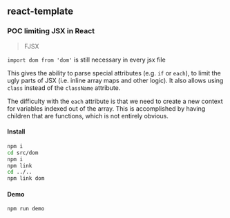 
## react-template


### POC limiting JSX in React

> FJSX

`import dom from 'dom'` is still necessary in every jsx file

This gives the ability to parse special attributes (e.g. `if` or `each`),
to limit the ugly parts of JSX (i.e. inline array maps and other logic). It
also allows using `class` instead of the `className` attribute.

The difficulty with the `each` attribute is that we need to create a new
context for variables indexed out of the array. This is accomplished by having
children that are functions, which is not entirely obvious.


#### Install

```bash
npm i
cd src/dom
npm i
npm link
cd ../..
npm link dom
```


#### Demo

`npm run demo`

